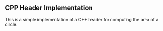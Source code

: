 CPP Header Implementation
------------------------------------------------------

This is a simple implementation of a C++ header for computing the area of a circle.
